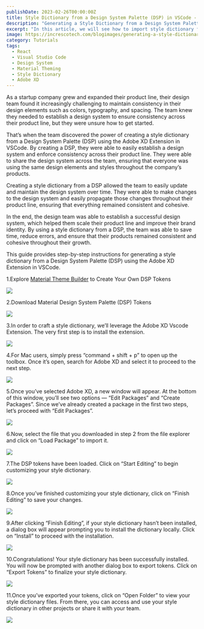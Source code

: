 ```yaml
---
publishDate: 2023-02-26T00:00:00Z
title: Style Dictionary from a Design System Palette (DSP) in VSCode - Step by Step guide
description: "Generating a Style Dictionary from a Design System Palette (DSP) using the Adobe XD Extension in VSCode for react, web, react native, flutter, android, ios"
excerpt: "In this article, we will see how to import style dictionary from a design system palette using Adobe XD extension in Visual studio Code."
image: https://increscotech.com/blogimages/generating-a-style-dictionary-from-a-design-system-palette-using-the-adobe-XD-extension-in-VSCode-12.png
category: Tutorials
tags:
  - React
  - Visual Studio Code
  - Design System
  - Material Theming
  - Style Dictionary
  - Adobe XD
---
```


As a startup company grew and expanded their product line, their design team found it increasingly challenging to maintain consistency in their design elements such as colors, typography, and spacing. The team knew they needed to establish a design system to ensure consistency across their product line, but they were unsure how to get started.

That’s when the team discovered the power of creating a style dictionary from a Design System Palette (DSP) using the Adobe XD Extension in VSCode. By creating a DSP, they were able to easily establish a design system and enforce consistency across their product line. They were able to share the design system across the team, ensuring that everyone was using the same design elements and styles throughout the company’s products.

Creating a style dictionary from a DSP allowed the team to easily update and maintain the design system over time. They were able to make changes to the design system and easily propagate those changes throughout their product line, ensuring that everything remained consistent and cohesive.

In the end, the design team was able to establish a successful design system, which helped them scale their product line and improve their brand identity. By using a style dictionary from a DSP, the team was able to save time, reduce errors, and ensure that their products remained consistent and cohesive throughout their growth.

This guide provides step-by-step instructions for generating a style dictionary from a Design System Palette (DSP) using the Adobe XD Extension in VSCode.

1.Explore [Material Theme Builder](https://m3.material.io/theme-builder#/custom) to Create Your Own DSP Tokens

![](https://increscotech.com/blogimages/generating-a-style-dictionary-from-a-design-system-palette-using-the-adobe-XD-extension-in-VSCode-1.png)

2.Download Material Design System Palette (DSP) Tokens

![](https://increscotech.com/blogimages/generating-a-style-dictionary-from-a-design-system-palette-using-the-adobe-XD-extension-in-VSCode-2.png)

3.In order to craft a style dictionary, we’ll leverage the Adobe XD Vscode Extension. The very first step is to install the extension.

![](https://increscotech.com/blogimages/generating-a-style-dictionary-from-a-design-system-palette-using-the-adobe-XD-extension-in-VSCode-3.png)

4.For Mac users, simply press “command + shift + p” to open up the toolbox. Once it’s open, search for Adobe XD and select it to proceed to the next step.

![](https://increscotech.com/blogimages/generating-a-style-dictionary-from-a-design-system-palette-using-the-adobe-XD-extension-in-VSCode-4.png)

5.Once you’ve selected Adobe XD, a new window will appear. At the bottom of this window, you’ll see two options — “Edit Packages” and “Create Packages”. Since we’ve already created a package in the first two steps, let’s proceed with “Edit Packages”.

![](https://increscotech.com/blogimages/generating-a-style-dictionary-from-a-design-system-palette-using-the-adobe-XD-extension-in-VSCode-5.png)

6.Now, select the file that you downloaded in step 2 from the file explorer and click on “Load Package” to import it.

![](https://increscotech.com/blogimages/generating-a-style-dictionary-from-a-design-system-palette-using-the-adobe-XD-extension-in-VSCode-6.png)

7.The DSP tokens have been loaded. Click on “Start Editing” to begin customizing your style dictionary.

![](https://increscotech.com/blogimages/generating-a-style-dictionary-from-a-design-system-palette-using-the-adobe-XD-extension-in-VSCode-7.png)

8.Once you’ve finished customizing your style dictionary, click on “Finish Editing” to save your changes.

![](https://increscotech.com/blogimages/generating-a-style-dictionary-from-a-design-system-palette-using-the-adobe-XD-extension-in-VSCode-8.png)

9.After clicking “Finish Editing”, if your style dictionary hasn’t been installed, a dialog box will appear prompting you to install the dictionary locally. Click on “Install” to proceed with the installation.

![](https://increscotech.com/blogimages/generating-a-style-dictionary-from-a-design-system-palette-using-the-adobe-XD-extension-in-VSCode-9.png)

10.Congratulations! Your style dictionary has been successfully installed. You will now be prompted with another dialog box to export tokens. Click on “Export Tokens” to finalize your style dictionary.

![](https://increscotech.com/blogimages/generating-a-style-dictionary-from-a-design-system-palette-using-the-adobe-XD-extension-in-VSCode-10.png)

11.Once you’ve exported your tokens, click on “Open Folder” to view your style dictionary files. From there, you can access and use your style dictionary in other projects or share it with your team.

![](https://increscotech.com/blogimages/generating-a-style-dictionary-from-a-design-system-palette-using-the-adobe-XD-extension-in-VSCode-11.png)
